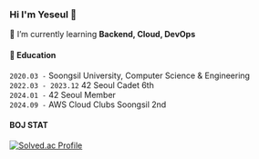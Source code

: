 
<!-- [![Hits](https://hits.seeyoufarm.com/api/count/incr/badge.svg?url=https%3A%2F%2Fgithub.com%2Fyes-ee%2F&count_bg=%2379C83D&title_bg=%23555555&icon=&icon_color=%23E7E7E7&title=hits&edge_flat=false)](https://hits.seeyoufarm.com) -->



<!-- ![header](https://capsule-render.vercel.app/api?type=waving&color=auto&height=300&section=header&text=Welcome&fontSize=80) -->

### Hi I'm Yeseul 🙌
🌱 I’m currently learning **Backend, Cloud, DevOps**


#### 📗 Education
`2020.03 -` Soongsil University, Computer Science & Engineering
<br>
`2022.03 - 2023.12` 42 Seoul Cadet 6th
<br>
`2024.01 -` 42 Seoul Member
<br>
`2024.09 -` AWS Cloud Clubs Soongsil 2nd





#### BOJ STAT
[![Solved.ac Profile](http://mazassumnida.wtf/api/v2/generate_badge?boj=lur100)](https://solved.ac/lur100/)

<Br>

<!-- ## Study Log  -->
<!--
<a href="https://velog.io/@yes01" target="_blank"><img src="https://img.shields.io/badge/velog-20C997?style=flat-square&logo=velog&logoColor=white"/></a>
-->


<!-- ![GitHub stats](https://github-readme-stats.vercel.app/api?username=yes-ee&show_icons=true&theme=vue) -->
<!-- ![Top Langs](https://github-readme-stats.vercel.app/api/top-langs/?username=yes-ee&layout=compact)
 -->


<!--
**yes-ee/yes-ee** is a ✨ _special_ ✨ repository because its `README.md` (this file) appears on your GitHub profile.

Here are some ideas to get you started:

- 🔭 I’m currently working on ...
- 🌱 I’m currently learning ...
- 👯 I’m looking to collaborate on ...
- 🤔 I’m looking for help with ...
- 💬 Ask me about ...
- 📫 How to reach me: ...
- 😄 Pronouns: ...
- ⚡ Fun fact: ...
-->
